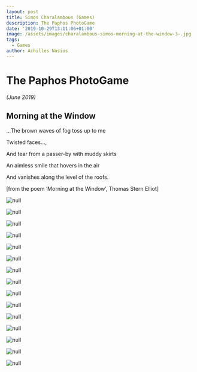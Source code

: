 ```yaml
---
layout: post
title: Simos Charalambous (Games)
description: The Paphos PhotoGame
date: '2019-10-29T13:11:06+01:00'
image: /assets/images/charalambous-simos-morning-at-the-window-3-.jpg
tags:
  - Games
author: Achilles Nasios
---
```

# The Paphos PhotoGame

_(June 2019)_

## Morning at the Window

…The brown waves of fog toss up to me 

Twisted faces…,

And tear from a passer-by with muddy skirts 

An aimless smile that hovers in the air 

And vanishes along the level of the roofs.

\[from the poem ‘Morning at the Window’, Thomas Stern Elliot]

![null](/assets/images/charalambous-simos-morning-at-the-window-2-.jpg)

![null](/assets/images/charalambous-simos-morning-at-the-window-3-.jpg)

![null](/assets/images/charalambous-simos-morning-at-the-window-4-.jpg)

![null](/assets/images/charalambous-simos-morning-at-the-window-5-.jpg)

![null](/assets/images/charalambous-simos-morning-at-the-window-6-.jpg)

![null](/assets/images/charalambous-simos-morning-at-the-window-7-.jpg)

![null](/assets/images/charalambous-simos-morning-at-the-window-8-.jpg)

![null](/assets/images/charalambous-simos-morning-at-the-window-9-.jpg)

![null](/assets/images/charalambous-simos-morning-at-the-window-10-.jpg)

![null](/assets/images/charalambous-simos-morning-at-the-window-11-.jpg)

![null](/assets/images/charalambous-simos-morning-at-the-window-12-.jpg)

![null](/assets/images/charalambous-simos-morning-at-the-window-13-.jpg)

![null](/assets/images/charalambous-simos-morning-at-the-window-14-.jpg)

![null](/assets/images/charalambous-simos-morning-at-the-window-15-.jpg)

![null](/assets/images/charalambous-simos-morning-at-the-window-16-.jpg)
